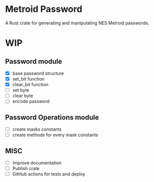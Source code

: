 # Metroid Password

A Rust crate for generating and manipulating NES Metroid passwords.

# WIP 

## Password module

- [X] base password structure
- [X] set_bit function
- [X] clear_bit function
- [ ] set byte
- [ ] clear byte
- [ ] encode password

## Password Operations module

- [ ] create masks constants
- [ ] create methods for every mask constants

## MISC

- [ ] Improve documentation
- [ ] Publish crate
- [ ] GitHub actions for tests and deploy

